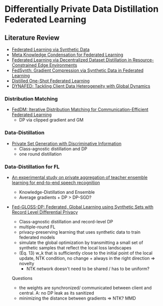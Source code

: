 # Differentially Private Data Distillation Federated Learning

## Literature Review

* [Federated Learning via Synthetic Data](https://arxiv.org/pdf/2008.04489.pdf)
* [Meta Knowledge Condensation for Federated Learning](https://arxiv.org/pdf/2209.14851.pdf)
* [Federated Learning via Decentralized Dataset Distillation in Resource-Constrained Edge Environments](https://arxiv.org/pdf/2208.11311.pdf)
* [FedSynth: Gradient Compression via Synthetic Data in Federated Learning](https://arxiv.org/pdf/2204.01273.pdf)
* [Distilled One-Shot Federated Learning](https://arxiv.org/pdf/2009.07999.pdf)
* [DYNAFED: Tackling Client Data Heterogeneity with Global Dynamics](https://arxiv.org/pdf/2211.10878.pdf)

### Distribution Matching
* [FedDM: Iterative Distribution Matching for Communication-Efficient Federated Learning](https://arxiv.org/pdf/2207.09653.pdf)
  * DP via clipped gradient and GM 

### Data-Distillation
* [Private Set Generation with Discriminative Information](https://arxiv.org/pdf/2211.04446.pdf)
  * Class-agnostic distillation and DP
  * one round distillation

### Data-Distillation for FL
* [An experimental study on private aggregation of teacher ensemble learning for end-to-end speech recognition](https://assets.amazon.science/7c/58/a63db89c4c3c8b0a9a4ec6f51180/an-experimental-study-on-private-aggregation-of-teacher-ensemble-learning-for-end-to-end-speech-recognition.pdf)
  * Knowledge-Distillation and Ensemble
  * Average gradients + DP > DP-SGD?
* [Fed-GLOSS-DP: Federated, Global Learning using Synthetic Sets with Record Level Differential Privacy](https://arxiv.org/pdf/2302.01068.pdf)
  * Class-agnostic distillation and record-level DP
  * multiple-round FL
  * privacy-preserving learning that uses synthetic data to train federated models
  * simulate the global optimization by transmitting a small set of synthetic samples that reflect the local loss landscapes
  * (Eq. 13) w_k that is sufficiently close to the initial point of the local update, NTK condition, no change + always in the right direction => novelty
    * NTK network doesn't need to be shared / has to be uniform?
    
  Questions
    * the weights are synchronized/ communicated between client and central. A: no DP leak as its sanitized
    * minimizing the distance between gradients => NTK? MMD
